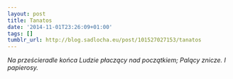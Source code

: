 ```yaml
---
layout: post
title: Tanatos
date: '2014-11-01T23:26:09+01:00'
tags: []
tumblr_url: http://blog.sadlocha.eu/post/101527027153/tanatos
---
```


*Na prześcieradle końca
 Ludzie płaczący nad początkiem;
 Palący znicze.
 I papierosy.*

